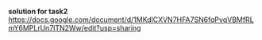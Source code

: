 **solution for task2**
https://docs.google.com/document/d/1MKdlCXVN7HFA7SN6fqPvqVBMfRLmY6MPLrUn7lTN2Ww/edit?usp=sharing

